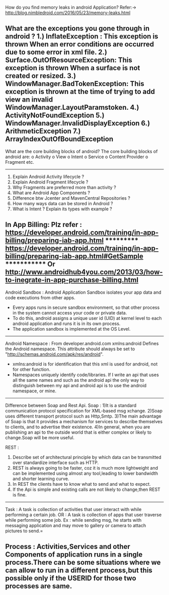 How do you find memory leaks in android Application?
Refer:->  http://blog.nimbledroid.com/2016/05/23/memory-leaks.html

What are the exceptions you gone through in android ?
1.) InflateException : This exception is thrown When an error conditions are occurred due to some error in xml file.
2.) Surface.OutOfResourceException: This exception is thrown When a surface is not created or resized.
3.) WindowManager.BadTokenException: This exception is thrown at the time of trying to add view an invalid WindowManager.LayoutParamstoken.
4.) ActivityNotFoundException
5.) WindowManager.InvalidDisplayException
6.) ArithmeticException
7.) ArrayIndexOutOfBoundException
----------------------------------------------------------------
What are the core building blocks of android?
The core building blocks of android are:
o	Activity
o	View
o	Intent
o	Service
o	Content Provider
o	Fragment etc.

------------------------------
1) Explain Android Activity lifecycle ?
2) Explain Android Fragment lifecycle ?
3) Why Fragments are preferred more than activity ?
4) What are Android App Components ?
5) Difference btw Jcenter and MavenCentral Repositories ?
6) How many ways data can be stored in Android ?
7) What is Intent ? Explain its types with example ?


In App Billing:
Plz refer :
https://developer.android.com/training/in-app-billing/preparing-iab-app.html     *********
https://developer.android.com/training/in-app-billing/preparing-iab-app.html#GetSample    ***********
Or
http://www.androidhub4you.com/2013/03/how-to-inegrate-in-app-purchase-billing.html
----------------------------------------------------------------------------
Android Sandbox : Android Application Sandbox isolates your app data and code executions from other apps.
* Every apps runs in secure sandbox environment, so that other process in the system cannot access your code or private data.
* To do this, android assigns a unique user id (UID) at kernel level to each android application and runs it is in its own process.
* The application sandbox is implemented at the OS Level.
-------------------------------------------------------------------------------------------------------------------
Android Namespace :
From developer.android.com
xmlns:android
Defines the Android namespace. This attribute should always be set to "http://schemas.android.com/apk/res/android".
* xmlns:android is for identification that this xml is used for android, not for other function.
* Namespaces uniquely identify code/libraries. If I write an api that uses all the same names and such as the android api
the only way to distinguish between my api and 	android api is to use the android namespace, or mine.
-----------------------------------------------------------------------------------------------------------------------
Difference between Soap and Rest Api.
Soap :
1)It is a standard communication protocol specification for XML-based msg xchange.
2)Soap uses different transport protocol such as Http,Smtp.
3)The main advantage of Soap is that it provides a mechanism for services to describe
  themselves to clients, and to advertise their existence.
4)In general, when you are publishing an api to the outside world that is either
complex or likely to change.Soap will be more useful.

REST :
1) Describe set of architectural principle by which data can be transmitted over
   standardize interface such as HTTP.
2) REST is always going to be faster, coz it is much more lightweight and can be
   implemented using almost any tool,leading to lower bandwidth and shorter learning curve.
3) In REST the clients have to know what to send and what to expect.
4) If the Api is simple and existing calls are not likely to change,then REST is fine.

----------------------------------------------------------------------------------------------
Task : A task is collection of activities that user interact with while performing a certain job.
OR : A task is collection of apps that user traverse while performing some job.
Ex : while sending msg, he starts with messaging application and may move to gallery or camera to attach
	pictures to send.=

Process : Activities,Services and other Components of application runs in a single process.There
		  can be some situations where we can allow to run in a different process,but this possible
		  only if the USERID for those two processes are same.
----------------------------------------------------------------------------------------------------------

